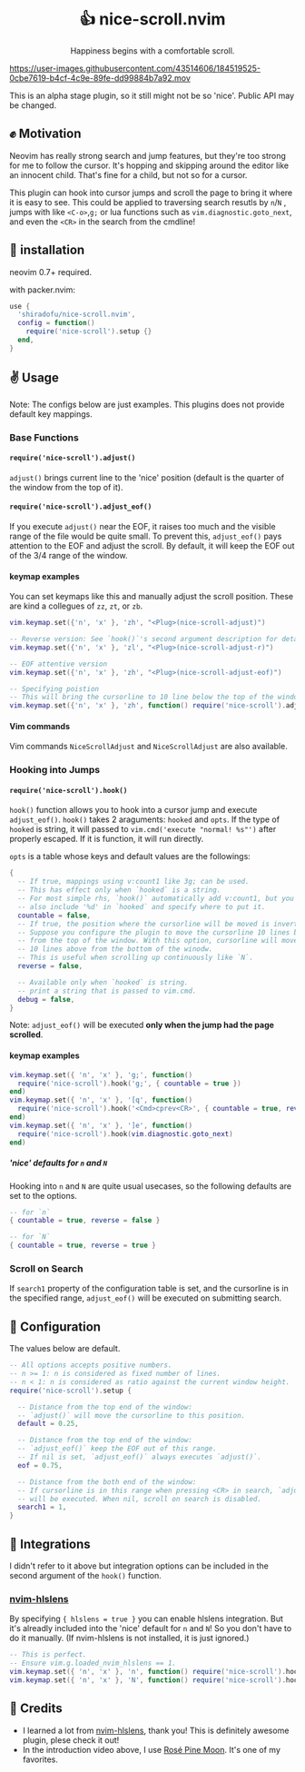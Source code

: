 <p align="center">
  <h1 align="center">👍 nice-scroll.nvim</h2>
</p>

<p align="center">
  Happiness begins with a comfortable scroll.
</p>

https://user-images.githubusercontent.com/43514606/184519525-0cbe7619-b4cf-4c9e-89fe-dd99884b7a92.mov

This is an alpha stage plugin, so it still might not be so 'nice'. Public API
may be changed.

## ✊ Motivation

Neovim has really strong search and jump features, but they're too strong for me
to follow the cursor. It's hopping and skipping around the editor like an
innocent child. That's fine for a child, but not so for a cursor.

This plugin can hook into cursor jumps and scroll the page to bring it where it
is easy to see. This could be applied to traversing search resutls by `n`/`N` ,
jumps with like `<C-o>`,`g;` or lua functions such as
`vim.diagnostic.goto_next`, and even the `<CR>` in the search from the cmdline!

## 👋 installation

neovim 0.7+ required.

with packer.nvim:

```lua
use {
  'shiradofu/nice-scroll.nvim',
  config = function()
    require('nice-scroll').setup {}
  end,
}
```

## ✌️ Usage

Note: The configs below are just examples. This plugins does not provide default
key mappings.

### Base Functions

#### `require('nice-scroll').adjust()`

`adjust()` brings current line to the 'nice' position (default is the quarter of
the window from the top of it).

#### `require('nice-scroll').adjust_eof()`

If you execute `adjust()` near the EOF, it raises too much and the visible range
of the file would be quite small. To prevent this, `adjust_eof()` pays attention
to the EOF and adjust the scroll. By default, it will keep the EOF out of the
3/4 range of the window.

#### keymap examples

You can set keymaps like this and manually adjust the scroll position. These are
kind a collegues of `zz`, `zt`, or `zb`.

```lua
vim.keymap.set({'n', 'x' }, 'zh', "<Plug>(nice-scroll-adjust)")

-- Reverse version: See `hook()`'s second argument description for details.
vim.keymap.set({'n', 'x' }, 'zl', "<Plug>(nice-scroll-adjust-r)")

-- EOF attentive version
vim.keymap.set({'n', 'x' }, 'zh', "<Plug>(nice-scroll-adjust-eof)")

-- Specifying poistion
-- This will bring the cursorline to 10 line below the top of the window
vim.keymap.set({'n', 'x' }, 'zh', function() require('nice-scroll').adjust(10) end)
```

#### Vim commands

Vim commands `NiceScrollAdjust` and `NiceScrollAdjust` are also available.

### Hooking into Jumps

#### `require('nice-scroll').hook()`

`hook()` function allows you to hook into a cursor jump and execute
`adjust_eof()`. `hook()` takes 2 araguments: `hooked` and `opts`. If the type of
`hooked` is string, it will passed to `vim.cmd('execute "normal! %s"')` after
properly escaped. If it is function, it will run directly.

`opts` is a table whose keys and default values are the followings:

```lua
{
  -- If true, mappings using v:count1 like 3g; can be used.
  -- This has effect only when `hooked` is a string.
  -- For most simple rhs, `hook()` automatically add v:count1, but you can
  -- also include '%d' in `hooked` and specify where to put it.
  countable = false,
  -- If true, the position where the cursorline will be moved is inverted.
  -- Suppose you configure the plugin to move the cursorline 10 lines below
  -- from the top of the window. With this option, cursorline will moved to
  -- 10 lines above from the bottom of the winodw.
  -- This is useful when scrolling up continuously like `N`.
  reverse = false,

  -- Available only when `hooked` is string.
  -- print a string that is passed to vim.cmd.
  debug = false,
}
```

Note: `adjust_eof()` will be executed **only when the jump had the page
scrolled**.

#### keymap examples

```lua
vim.keymap.set({ 'n', 'x' }, 'g;', function()
  require('nice-scroll').hook('g;', { countable = true })
end)
vim.keymap.set({ 'n', 'x' }, '[q', function()
  require('nice-scroll').hook('<Cmd>cprev<CR>', { countable = true, reverse = true })
end)
vim.keymap.set({ 'n', 'x' }, ']e', function()
  require('nice-scroll').hook(vim.diagnostic.goto_next)
end)
```

##### 'nice' defaults for `n` and `N`

Hooking into `n` and `N` are quite usual usecases, so the following defaults are
set to the options.

```lua
-- for `n`
{ countable = true, reverse = false }

-- for `N`
{ countable = true, reverse = true }
```

### Scroll on Search

If `search1` property of the configuration table is set, and the cursorline is
in the specified range, `adjust_eof()` will be executed on submitting search.

## 💪 Configuration

The values below are default.

```lua
-- All options accepts positive numbers.
-- n >= 1: n is considered as fixed number of lines.
-- n < 1: n is considered as ratio against the current window height.
require('nice-scroll').setup {

  -- Distance from the top end of the window:
  -- `adjust()` will move the cursorline to this position.
  default = 0.25,

  -- Distance from the top end of the window:
  -- `adjust_eof()` keep the EOF out of this range.
  -- If nil is set, `adjust_eof()` always executes `adjust()`.
  eof = 0.75,

  -- Distance from the both end of the window:
  -- If cursorline is in this range when pressing <CR> in search, `adjust_eof()`
  -- will be executed. When nil, scroll on search is disabled.
  search1 = 1,
}
```

## 🤝 Integrations

I didn't refer to it above but integration options can be included in the second
argument of the `hook()` function.

### [nvim-hlslens](https://github.com/kevinhwang91/nvim-hlslens/)

By specifying `{ hlslens = true }` you can enable hlslens integration. But it's
alreadly included into the 'nice' default for `n` and `N`! So you don't have to
do it manually. (If nvim-hlslens is not installed, it is just ignored.)

```lua
-- This is perfect.
-- Ensure vim.g.loaded_nvim_hlslens == 1.
vim.keymap.set({ 'n', 'x' }, 'n', function() require('nice-scroll').hook('n') end)
vim.keymap.set({ 'n', 'x' }, 'N', function() require('nice-scroll').hook('N') end)
```

## 🙏 Credits

- I learned a lot from
  [nvim-hlslens](https://github.com/kevinhwang91/nvim-hlslens/), thank you! This
  is definitely awesome plugin, plese check it out!
- In the introduction video above, I use
  [Rosé Pine Moon](https://github.com/rose-pine/neovim). It's one of my
  favorites.
